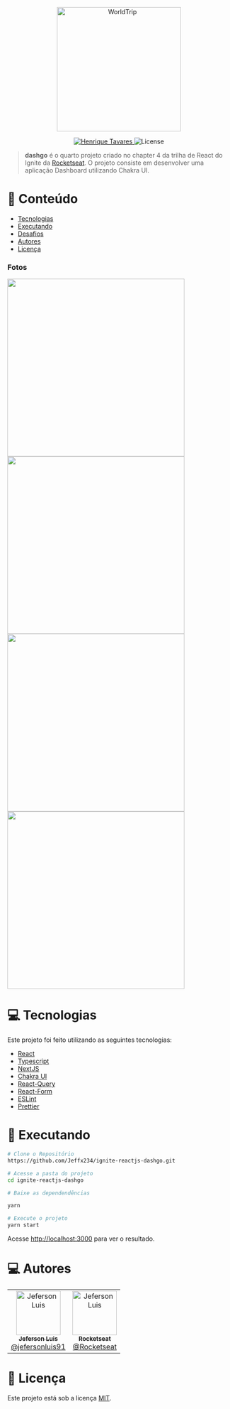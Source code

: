 <p align="center">
   <img src="" alt="WorldTrip" width="280"/>
</p>

<p align="center">
   <a href="https://www.linkedin.com/in/jefersonluisx/">
      <img alt="Henrique Tavares" src="https://img.shields.io/badge/-Jeferson Luis-01AEDA?style=flat&logo=Linkedin&logoColor=pink" />
   </a>

  <img alt="License" src="https://img.shields.io/badge/license-MIT-01AEDA">
</p>

> **dashgo** é o quarto projeto criado no chapter 4 da trilha de React do Ignite da [Rocketseat](https://github.com/Rocketseat). O projeto consiste em desenvolver uma aplicação Dashboard utilizando Chakra UI.

# :pushpin: Conteúdo

- [Tecnologias](#computer-tecnologias)
- [Executando](#construction_worker-executando)
- [Desafios](#atom_symbol-desafios)
- [Autores](#computer-autores)
- [Licença](#closed_book-licença)

### Fotos

<div>
   <img src="" width="400px" />

   <img src="" width="400px" />

   <img src="" width="400px" />

   <img src="" width="400px" />
</div>

# :computer: Tecnologias

Este projeto foi feito utilizando as seguintes tecnologias:

- [React](https://reactjs.org/)
- [Typescript](https://www.typescriptlang.org/)
- [NextJS](https://nextjs.org/)
- [Chakra UI](https://chakra-ui.com/)
- [React-Query](https://react-query.tanstack.com/)
- [React-Form](https://react-hook-form.com/)
- [ESLint](https://eslint.org/)
- [Prettier](https://prettier.io/)

# :construction_worker: Executando

```bash
# Clone o Repositório
https://github.com/Jeffx234/ignite-reactjs-dashgo.git
```

```bash
# Acesse a pasta do projeto
cd ignite-reactjs-dashgo
```

```bash
# Baixe as dependendências

yarn
```

```bash
# Execute o projeto
yarn start
```

Acesse <http://localhost:3000> para ver o resultado.

# :computer: Autores

<table>
  <tr>
    <td align="center">
      <a href="http://github.com/Jeffx234/">
        <img src="https://avatars.githubusercontent.com/u/86368923?s=400&u=3199e2a3a463e6535c9c93ee07005338070c411c&v=4" width="100px;" alt="Jeferson Luis"/>
        <br />
        <sub>
          <b>Jeferson Luis</b>
        </sub>
       </a>
       <br />
       <a href="https://www.linkedin.com/in/jefersonluisx/" title="Linkedin">@jefersonluis91</a>
       <br />
    </td>
    <td align="center">
      <a href="http://github.com/Rocketseat">
        <img src="https://avatars0.githubusercontent.com/u/28929274?s=200&v=4" width="100px;" alt="Jeferson Luis"/>
        <br />
        <sub>
          <b>Rocketseat</b>
        </sub>
       </a>
       <br />
       <a href="https://github.com/Rocketseat" title="Linkedin">@Rocketseat</a>
       <br />
    </td>
  </tr>
</table>

# :closed_book: Licença

Este projeto está sob a licença [MIT](./LICENSE).
